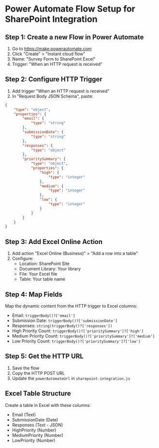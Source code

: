 # Power Automate Flow Setup for SharePoint Integration

## Step 1: Create a new Flow in Power Automate

1. Go to https://make.powerautomate.com
2. Click "Create" > "Instant cloud flow"
3. Name: "Survey Form to SharePoint Excel"
4. Trigger: "When an HTTP request is received"

## Step 2: Configure HTTP Trigger

1. Add trigger "When an HTTP request is received"
2. In "Request Body JSON Schema", paste:

```json
{
    "type": "object",
    "properties": {
        "email": {
            "type": "string"
        },
        "submissionDate": {
            "type": "string"
        },
        "responses": {
            "type": "object"
        },
        "prioritySummary": {
            "type": "object",
            "properties": {
                "high": {
                    "type": "integer"
                },
                "medium": {
                    "type": "integer"
                },
                "low": {
                    "type": "integer"
                }
            }
        }
    }
}
```

## Step 3: Add Excel Online Action

1. Add action "Excel Online (Business)" > "Add a row into a table"
2. Configure:
   - Location: SharePoint Site
   - Document Library: Your library
   - File: Your Excel file
   - Table: Your table name

## Step 4: Map Fields

Map the dynamic content from the HTTP trigger to Excel columns:
- Email: `triggerBody()?['email']`
- Submission Date: `triggerBody()?['submissionDate']`
- Responses: `string(triggerBody()?['responses'])`
- High Priority Count: `triggerBody()?['prioritySummary']?['high']`
- Medium Priority Count: `triggerBody()?['prioritySummary']?['medium']`
- Low Priority Count: `triggerBody()?['prioritySummary']?['low']`

## Step 5: Get the HTTP URL

1. Save the flow
2. Copy the HTTP POST URL
3. Update the `powerAutomateUrl` in `sharepoint-integration.js`

## Excel Table Structure

Create a table in Excel with these columns:
- Email (Text)
- SubmissionDate (Date)
- Responses (Text - JSON)
- HighPriority (Number)
- MediumPriority (Number)
- LowPriority (Number)
